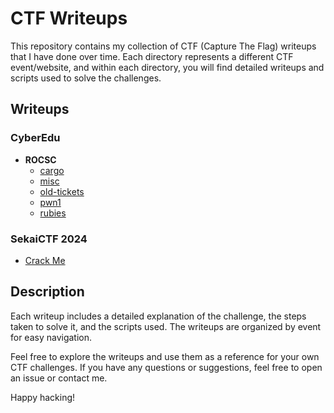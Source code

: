 # CTF Writeups

This repository contains my collection of CTF (Capture The Flag) writeups that I have done over time. Each directory represents a different CTF event/website, and within each directory, you will find detailed writeups and scripts used to solve the challenges.

## Writeups

### CyberEdu

- **ROCSC**
  - [cargo](CyberEdu/ROCSC/cargo/README.md)
  - [misc](CyberEdu/ROCSC/misc/README.md)
  - [old-tickets](CyberEdu/ROCSC/old-tickets/README.md)
  - [pwn1](CyberEdu/ROCSC/pwn1/README.md)
  - [rubies](CyberEdu/ROCSC/rubies/README.md)

### SekaiCTF 2024

- [Crack Me](SEKAI%20CTF%202024/Crack%20Me/README.md)

## Description

Each writeup includes a detailed explanation of the challenge, the steps taken to solve it, and the scripts used. The writeups are organized by event for easy navigation.

Feel free to explore the writeups and use them as a reference for your own CTF challenges. If you have any questions or suggestions, feel free to open an issue or contact me.

Happy hacking!
